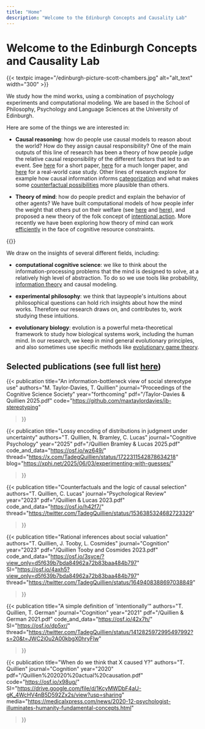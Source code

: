 ```yaml
---
title: "Home"
description: "Welcome to the Edinburgh Concepts and Causality Lab"
---
```

<!-- &nbsp; -->
# Welcome to the Edinburgh Concepts and Causality Lab

{{< textpic image="/edinburgh-picture-scott-chambers.jpg" alt="alt_text" width="300" >}}

We study how the mind works, using a combination of psychology experiments and computational modeling. We are based in the School of Philosophy, Psychology and Language Sciences at the University of Edinburgh.

Here are some of the things we are interested in:


- **Causal reasoning**: how do people use causal models to reason about the world? How do they assign causal responsibility? One of the main outputs of this line of research has been a theory of how people judge the relative causal responsibility of the different factors that led to an event. See [here](/Quillien%202020%20actual%20causation.pdf) for a short paper, [here](/Quillien%20&%20Lucas%202023.pdf) for a much longer paper, and [here](/Quillien%20&%20Barlev%202022.pdf) for a real-world case study. Other lines of research explore for example how causal information informs [categorization](/Marchant%20et%20al%202023.pdf) and what makes some [counterfactual possibilities](/Quillien%20et%20al%202023%20counterfactuals.pdf) more plausible than others.

- **Theory of mind**: how do people predict and explain the behavior of other agents? We have built computational models of how people infer the weight that others put on their welfare (see [here](/Quillien%20Tooby%20and%20Cosmides%202023.pdf) and [here](/Quillien%202023.pdf)), and proposed a new theory of the folk concept of [intentional action](/Quillien%20&%20German%202021.pdf). More recently we have been exploring how theory of mind can work [efficiently](/Quillien%20&%20Taylor-Davies%202025%20preprint.pdf) in the face of cognitive resource constraints.

{{</textpic>}}


We draw on the insights of several different fields, including:

- **computational cognitive science**: we like to think about the information-processing problems that the mind is designed to solve, at a relatively high level of abstraction. To do so we use tools like probability, [information theory](/Taylor-Davies%20&%20Quillien%202025.pdf) and causal modeling. 

- **experimental philosophy**: we think that laypeople's intuitions about philosophical questions can hold rich insights about how the mind works. Therefore our research draws on, and contributes to, work studying these intuitions.

- **evolutionary biology**: evolution is a powerful meta-theoretical framework to study how biological systems work, including the human mind. In our research, we keep in mind general evolutionary principles, and also sometimes use specific methods like [evolutionary game theory](/Quillien%202019.pdf).

## Selected publications (see full list [here](/publications))

{{< publication 
    title="An information-bottleneck view of social stereotype use" 
    authors="M. Taylor-Davies, T. Quillien" 
    journal="Proceedings of the Cognitive Science Society" 
    year="forthcoming" 
    pdf="/Taylor-Davies & Quillien 2025.pdf"
    code="https://github.com/maxtaylordavies/ib-stereotyping"
>}}

{{< publication 
    title="Lossy encoding of distributions in judgment under uncertainty" 
    authors="T. Quillien, N. Bramley, C. Lucas" 
    journal="Cognitive Psychology" 
    year="2025" 
    pdf="/Quillien Bramley & Lucas 2025.pdf"
    code_and_data="https://osf.io/wz649/"
    thread="https://x.com/TadegQuillien/status/1722311542878634218"
    blog="https://xphi.net/2025/06/03/experimenting-with-guesses/"
>}}

{{< publication 
    title="Counterfactuals and the logic of causal selection" 
    authors="T. Quillien, C. Lucas" 
    journal="Psychological Review" 
    year="2023" 
    pdf="/Quillien & Lucas 2023.pdf" 
    code_and_data="https://osf.io/h42f7/"
    thread="https://twitter.com/TadegQuillien/status/1536385324682723329"
>}}

{{< publication 
    title="Rational inferences about social valuation" 
    authors="T. Quillien, J. Tooby, L. Cosmides" 
    journal="Cognition" 
    year="2023" 
    pdf="/Quillien Tooby and Cosmides 2023.pdf"
    code_and_data="https://osf.io/3syce/?view_only=d5f639b7bda84962a72b83baa484b797"
    SI="https://osf.io/4axh5?view_only=d5f639b7bda84962a72b83baa484b797"
    thread="https://twitter.com/TadegQuillien/status/1649408388697038849"
>}}

{{< publication 
    title="A simple definition of 'intentionally'" 
    authors="T. Quillien, T. German" 
    journal="Cognition" 
    year="2021" 
    pdf="/Quillien & German 2021.pdf"
    code_and_data="https://osf.io/42x7h/"
    SI="https://osf.io/dp5xr/"
    thread="https://twitter.com/TadegQuillien/status/1412825972995497992?s=20&t=JWC2i0u2A00kbgX0hryFlw"
>}}

{{< publication 
    title="When do we think that X caused Y?" 
    authors="T. Quillien" 
    journal="Cognition" 
    year="2020" 
    pdf="/Quillien%202020%20actual%20causation.pdf" 
    code="https://osf.io/x98ug/"
    SI="https://drive.google.com/file/d/1KcyMWDbF4aU-gK_4WcHV4nB5D592Zx2s/view?usp=sharing"
    media="https://medicalxpress.com/news/2020-12-psychologist-illuminates-humanity-fundamental-concepts.html"
>}}